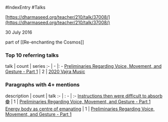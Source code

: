 #IndexEntry #Talks 

[https://dharmaseed.org/teacher/210/talk/37008/](https://dharmaseed.org/teacher/210/talk/37008/)

30 July 2016

part of [[Re-enchanting the Cosmos]]

### Top 10 referring talks
talk | count | series
:- | - |: -
<a data-href="Preliminaries Regarding Voice, Movement, and Gesture - Part 1" href="Preliminaries+Regarding+Voice%2C+Movement%2C+and+Gesture+-+Part+1" class="internal-link">Preliminaries Regarding Voice, Movement, and Gesture - Part 1</a> | 2 | <a data-href="2020 Vajra Music" href="2020+Vajra+Music" class="internal-link">2020 Vajra Music</a>

### Paragraphs with 4+ mentions
description | count | talk
:- | : - | :-
<a aria-label-position="top" aria-label="Preliminaries Regarding Voice, Movement, and Gesture - Part 1 > Instructions then were difficult to absorb 🟢" data-href="Preliminaries Regarding Voice, Movement, and Gesture - Part 1#Instructions then were difficult to absorb 🟢" href="Preliminaries+Regarding+Voice%2C+Movement%2C+and+Gesture+-+Part+1#Instructions+then+were+difficult+to+absorb+%F0%9F%9F%A2" class="internal-link">Instructions then were difficult to absorb 🟢</a> | 1 | <a data-href="Preliminaries Regarding Voice, Movement, and Gesture - Part 1" href="Preliminaries+Regarding+Voice%2C+Movement%2C+and+Gesture+-+Part+1" class="internal-link">Preliminaries Regarding Voice, Movement, and Gesture - Part 1</a>
<a aria-label-position="top" aria-label="Preliminaries Regarding Voice, Movement, and Gesture - Part 1 > Energy body as centre of emanating" data-href="Preliminaries Regarding Voice, Movement, and Gesture - Part 1#Energy body as centre of emanating" href="Preliminaries+Regarding+Voice%2C+Movement%2C+and+Gesture+-+Part+1#Energy+body+as+centre+of+emanating" class="internal-link">Energy body as centre of emanating</a> | 1 | <a data-href="Preliminaries Regarding Voice, Movement, and Gesture - Part 1" href="Preliminaries+Regarding+Voice%2C+Movement%2C+and+Gesture+-+Part+1" class="internal-link">Preliminaries Regarding Voice, Movement, and Gesture - Part 1</a>

